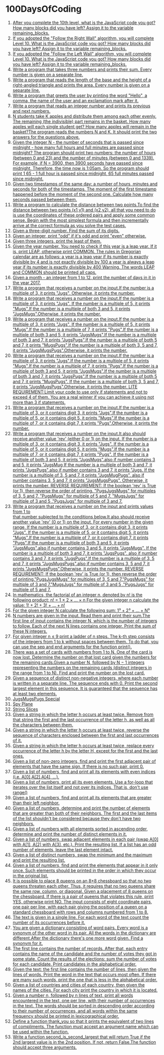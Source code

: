 # 100DaysOfCoding
1. [After you complete the 10th level, what is the JavaScript code you got? 
How many blocks did you have left? 
Assign it to the variable remaining_blocks.](Day1.md)
2. [If you adopted the "Follow the Right Wall" algorithm, you will complete Level 10. 
What is the JavaScript code you got? How many blocks did you have left? 
Assign it to the variable remaining_blocks.](Day2.md)
3. [If you adopted the "Follow the Left Wall" algorithm, you will complete Level 10. 
What is the JavaScript code you got? How many blocks did you have left? 
Assign it to the variable remaining_blocks.](Day3.md)
4. [Write a program that takes three numbers and prints their sum. Every number is given on a separate line.](Day4.md)
5. [Write a program that reads the length of the base and the height of a right-angled triangle and prints the area. Every number is given on a separate line.](Day5.md)
6. [Write a program that greets the user by printing the word "Hello", a comma, the name of the user and an exclamation mark after it.](Day6.md)
7. [Write a program that reads an integer number and prints its previous and next numbers.](Day7.md)
8. [N students take K apples and distribute them among each other evenly. The remaining (the indivisible) part remains in the basket. How many apples will each single student get? How many apples will remain in the basket?The program reads the numbers N and K. It should print the two answers for the questions above.](Day8.md)
9. [Given the integer N - the number of seconds that is passed since midnight - how many full hours and full minutes are passed since midnight?
The program should print two numbers: the number of hours (between 0 and 23) and the number of minutes (between 0 and 1339).
For example, if N = 3900, then 3900 seconds have passed since midnight. 
Therefore, the time now is 1:05am. 
So the program should print 1 65 - 1 full hour is passed since midnight, 65 full minutes passed since midnight.](Day9.md) 
10. [Given two timestamps of the same day: a number of hours, minutes and seconds for both of the timestamps. The moment of the first timestamp happened before the moment of the second one. Calculate how many seconds passed between them.](Day10.md)
11. [Write a program to calculate the distance between two points.To find the distance between two points (x1,y1) and (x2,y2), all that you need to do is use the coordinates of these ordered pairs and apply some common sense. Begin with the most simplest formula and then incrementally arrive at the correct formula as you solve the test cases.](Day11.md)
12. [Given a three-digit number. Find the sum of its digits.](Day12.md)
13. [Given an integer, print "odd" if it's odd and print "even" otherwise.](Day13.md)
14. [Given three integers, print the least of them.](Day14.md)
15. [Given the year number. You need to check if this year is a leap year. If it is, print LEAP, otherwise print COMMON.
The rules in Gregorian calendar are as follows:
a year is a leap year if its number is exactly divisible by 4 and is not exactly divisible by 100
a year is always a leap year if its number is exactly divisible by 400
Warning. The words LEAP and COMMON should be printed all caps.](Day15.md)
16. [Given a month - an integer from 1 to 12, print the number of days in it in the year 2017.](Day16.md)
17. [Write a program that receives a number on the input.If the number is a multiple of 3, it prints "Jugs". 
Otherwise, it prints the number.](Day17.md)
18. [Write a program that receives a number on the input.If the number is a multiple of 3, it prints "Jugs". If the number is a multiple of 5, it prints "Mugs".If the number is a multiple of both 3 and 5, it prints "JugsMugs".Otherwise, it prints the number.](Day18.md)
19. [Write a program that receives a number on the input.If the number is a multiple of 3, it prints "Jugs". If the number is a multiple of 5, it prints "Mugs".If the number is a multiple of 7, it prints "Pugs".If the number is a multiple of both 3 and 5, it prints "JugsMugs".If the number is a multiple of both 3 and 7, it prints "JugsPugs".If the number is a multiple of both 5 and 7, it prints "MugsPugs".If the number is a multiple of both 3, 5 and 7, it prints "JugsMugsPugs".Otherwise, it prints the number.](Day19.md)
20. [Write a program that receives a number on the input.If the number is a multiple of 3, it prints "Jugs".If the number is a multiple of 5, it prints "Mugs".If the number is a multiple of 7, it prints "Pugs".If the number is a multiple of both 3 and 5, it prints "JugsMugs".If the number is a multiple of both 3 and 7, it prints "JugsPugs".If the number is a multiple of both 5 and 7, it prints "MugsPugs". If the number is a multiple of both 3, 5 and 7, it prints "JugsMugsPugs".Otherwise, it prints the number.
LITE REQUIREMENT:Limit your code to use only if statements and not to exceed 4 of them. You are a real winner if you can achieve it using not more than 3 if statements.](Day20.md)
21. [Write a program that receives a number on the input.If the number is a multiple of 3, or it contains digit 3, it prints "Jugs".If the number is a multiple of 5, or it contains digit 5, it prints "Mugs".If the number is a multiple of 7, or it contains digit 7, it prints "Pugs".Otherwise, it prints the number.](Day21.md)
22. [Write a program that receives a number on the input.It also should receive another value 'rev'  (either 0 or 1) on the input.  If the number is a multiple of 3, or it contains digit 3, it prints "Jugs".  If the number is a multiple of 5, or it contains digit 5, it prints "Mugs".If the number is a multiple of 7, or it contains digit 7, it prints "Pugs". If the number is a multiple of both 3 and 5, it prints "JugsMugs".also if number contains 3 and 5, it prints "JugsMug If the number is a multiple of both 3 and 7, it prints "JugsPugs".also if number contains 3 and 7, it prints "Jugs. If the number is a multiple of 3, 5 and 7, it prints "JugsMugPugs".
also if number contains 3, 5 and 7, it prints "JugsMugsPugs". Otherwise, it prints the number.
REVERSE REQUIREMENT:
If the boolean 'rev' is True (or 1), then reverse the order of printing. "PugsJugsMugs" for multiples of 3, 5 and 7. "PugsMugs" for multiple of 5 and 7. "MugsJugs" for multiple of 3 and 5 ."PugsJugs" for multiple of 3 and 7.](Day22.md)
23. [Write a program that receives a number on the input and prints values from 1 to   
that number subjected to the conditions below.It also should receive another value 'rev' (0 or 1) on the input. 
For every number in the given range, If the number is a multiple of 3, or it contains digit 3, it prints "Jugs".  If the number is a multiple of 5, or it contains digit 5, it prints "Mugs".If the number is a multiple of 7, or it contains digit 7, it prints "Pugs".If the number is a multiple of both 3 and 5, it prints "JugsMugs".also if number contains 3 and 5, it prints "JugsMugs". If the number is a multiple of both 3 and 7, it prints "JugsPugs". also if number contains 3 and 7, it prints "JugsPugs".If the number is a multiple of 3, 5 and 7, it prints "JugsMugsPugs".also if number contains 3, 5 and 7, it prints "JugsMugsPugs".Otherwise, it prints the number.
REVERSE REQUIREMENT:
If the boolean 'rev' is True (or 1), then reverse the order of printing."PugsJugsMugs" for multiples of 3, 5 and 7."PugsMugs" for multiple of 3 and 7."MugsJugs" for multiple of 3 and 5 ."PugsJugs" for multiple of 5 and 7.](Day23.md)
24. [In mathematics, the factorial of an integer n, denoted by n! is the following product: n! = 1 × 2 × … × n
For the given integer n calculate the value: 1! + 2! + 3! + ... + n!](Day24.md)
25. [For the given integer N calculate the following sum: 1³ + 2³ + ... + N³](Day25.md)
26. [N numbers are given in the input. Read them and print their sum.The first line of input contains the integer N, which is the number of integers to follow. Each of the next N lines contains one integer. Print the sum of these N integers.](Day26.md)
27. [For given integer n ≤ 9 print a ladder of n steps. The k-th step consists of the integers from 1 to k without spaces between them.
To do that, you can use the sep and end arguments for the function print().](Day27.md)
28. [There was a set of cards with numbers from 1 to N. One of the card is now lost. Determine the number on that lost card given the numbers for the remaining cards.Given a number N, followed by N − 1 integers representing the numbers on the remaining cards (distinct integers in the range from 1 to N). Find and print the number on the lost card.](Day28.md)
29. [Given a sequence of distinct non-negative integers, where each number is written in a separate line. The sequence ends with 0. Print the second largest element in this sequence. It is guaranteed that the sequence has at least two elements.](Day29.md)
30. [JugsMugsPugs Special](Day30.md)
31. [Spy Plane](Day31.md)
32. [String Slices](Day32.md)
33. [Given a string in which the letter h occurs at least twice. Remove from that string the first and the last occurrence of the letter h, as well as all the characters between them.](Day33.md)
34. [Given a string in which the letter h occurs at least twice, reverse the sequence of characters enclosed between the first and last occurrences of it.](Day34.md)
35. [Given a string in which the letter h occurs at least twice, replace every occurrence of the letter h by the letter H, except for the first and the last ones.](Day35.md)
36. [Given a list of non-zero integers, find and print the first adjacent pair of elements that have the same sign. If there is no such pair, print 0.](Day36.md)
37. [Given a list of numbers, find and print all its elements with even indices (i.e. A[0],A[2],A[4], ...).](Day37.md)
38. [Given a list of numbers, print all its even elements. Use a for-loop that iterates over the list itself and not over its indices. That is, don't use range()](Day38.md)
39. [Given a list of numbers, find and print all its elements that are greater than their left neighbor.](Day39.md)
40. [Given a list of numbers, determine and print the number of elements that are greater than both of their neighbors.
The first and the last items of the list shouldn't be considered because they don't have two neighbors.](Day40.md)
41. [Given a list of numbers with all elements sorted in ascending order, determine and
print the number of distinct elements in it.](Day41.md)
42. [Given a list of numbers, swap adjacent elements in each pair (swap A[0] with A[1], A[2] with A[3], etc.). Print the resulting list. If a list has an odd number of elements, leave the last element intact.](Day42.md)
43. [Given a list of distinct numbers, swap the minimum and the maximum and print the resulting list.](Day43.md)
44. [Given a list of numbers, find and print the elements that appear in it only once. Such elements should be printed in the order in which they occur in the original list.](Day44.md)
45. [It is possible to place 8 queens on an 8×8 chessboard so that no two queens threaten each other. Thus, it requires that no two queens share the same row, column, or diagonal. Given a placement of 8 queens on the chessboard. If there is a pair of queens that violates this rule, print YES, otherwise print NO. The input consists of eight coordinate pairs, one pair per line, with each pair giving the position of a queen on a standard chessboard with rows and columns numbered from 1 to 8.](Day45.md)
46. [The text is given in a single line. For each word of the text count the number of its occurrences before it.](Day46.md)
47. [You are given a dictionary consisting of word pairs. Every word is a synonym of the other word in its pair. All the words in the dictionary are different.After the dictionary there's one more word given. Find a synonym for it.](Day47.md)
48. [The first line contains the number of records. After that, each entry contains the name of the candidate and the number of votes they got in some state. Count the results of the elections: sum the number of votes for each candidate. Print candidates in the alphabetical order.](Day48.md)
49. [Given the text: the first line contains the number of lines, then given the lines of words. Print the word in the text that occurs most often. If there are many such words, print the one that is less in the alphabetical order.](Day49.md)
50. [Given a list of countries and cities of each country, then given the names of the cities. For each city print the country in which it is located.](Day50.md)
51. [Given a number n, followed by n lines of text, print all words encountered in the text, one per line, with their number of occurrences in the text. The words should be sorted in descending order according to their number of occurrences, and all words within the same frequency should be printed in lexicographical order.](Day51.md)
52. [Define a function thank_you so that it prints the equivalent of two lines of compliments. 
The function must accept an argument name which can be used within the function. ](Day52.md)
53. [Write a function second_is_second_largest that will return True if the 2nd largest value is in the 2nd position. If not, return False.The function should accept three arguments.](Day53.md) 

